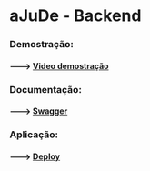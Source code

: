 # aJuDe - Backend

### Demostração:
#### ---> [Video demostração](https://www.youtube.com/watch?v=jAYn9sm7918)

### Documentação:
#### ---> [Swagger](https://ajude-psoft.herokuapp.com/swagger-ui.html#/)

### Aplicação:
#### ---> [Deploy](https://ajude-psoft.herokuapp.com/)

